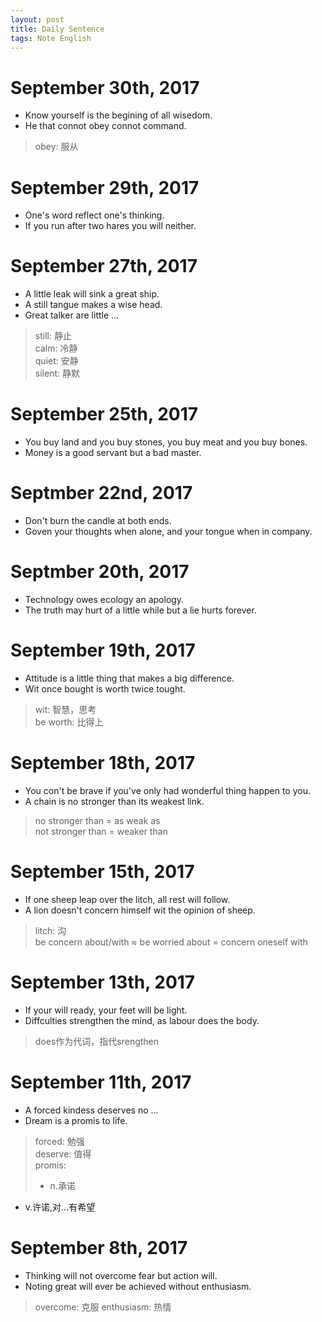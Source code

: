 ```yaml
---
layout: post
title: Daily Sentence
tags: Note English
---
```


September 30th, 2017
===
+ Know yourself is the begining of all wisedom.
+ He that connot obey connot command.
>obey: 服从

September 29th, 2017
===
+ One's word reflect one's thinking.
+ If you run after two hares you will neither.

September 27th, 2017
===
+ A little leak will sink a great ship.
+ A still tangue makes a wise head.
+ Great talker are little ...
> still: 静止  
> calm: 冷静  
> quiet: 安静  
> silent: 静默  

September 25th, 2017
===
+ You buy land and you buy stones, you buy meat and you buy bones.
+ Money is a good servant but a bad master.

Septmber 22nd, 2017
===
+ Don't burn the candle at both ends.
+ Goven your thoughts when alone, and your tongue when in company.

Septmber 20th, 2017
===
+ Technology owes ecology an apology.
+ The truth may hurt of a little while but a lie hurts forever.

September 19th, 2017
===
+ Attitude is a little thing that makes a big difference.
+ Wit once bought is worth twice tought.
> wit: 智慧，思考  
> be worth: 比得上

September 18th, 2017
===
+ You con't be brave if you've only had wonderful thing happen to you.
+ A chain is no stronger than its weakest link.
> no stronger than = as weak as  
> not stronger than = weaker than

September 15th, 2017
===
+ If one sheep leap over the litch, all rest will follow.
+ A lion doesn't concern himself wit the opinion of sheep.
> litch: 沟  
> be concern about/with ≈ be worried about = concern oneself with

September 13th, 2017
===
+ If your will ready, your feet will be light.
+ Diffculties strengthen the mind, as labour does the body.
> does作为代词，指代srengthen

September 11th, 2017
===
+ A forced kindess deserves no ...
+ Dream is a promis to life.
> forced: 勉强  
> deserve: 值得  
> promis: 
>+ n.承诺
 + v.许诺,对…有希望

September 8th, 2017
===
+ Thinking will not overcome fear but action will.
+ Noting great will ever be achieved without enthusiasm.
> overcome: 克服
> enthusiasm: 热情
